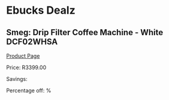 
# Ebucks Dealz
## Smeg: Drip Filter Coffee Machine - White DCF02WHSA
[Product Page](https://www.ebucks.com/web/shop/productSelected.do?prodId=1158892826&catId=1196428103)

Price: R3399.00

Savings: 

Percentage off: %
	